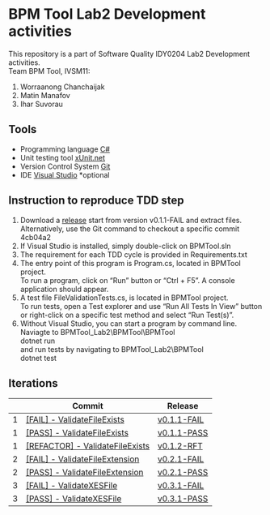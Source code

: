 # BPM Tool Lab2 Development activities

This repository is a part of Software Quality IDY0204 Lab2 Development activities.  
Team BPM Tool, IVSM11:

1. Worraanong Chanchaijak
1. Matin Manafov
1. Ihar Suvorau

## Tools

* Programming language [C#](https://docs.microsoft.com/en-us/dotnet/csharp/)
* Unit testing tool [xUnit.net](https://xunit.net/)
* Version Control System [Git](https://git-scm.com/)
* IDE [Visual Studio](https://visualstudio.microsoft.com/) *optional

## Instruction to reproduce TDD step

1. Download a [release](https://github.com/worraanong/BPMTool_Lab2/releases)  start from version v0.1.1-FAIL and extract files.  
Alternatively, use the Git command to checkout a specific commit 4cb04a2
1. If Visual Studio is installed, simply double-click on BPMTool.sln
1. The requirement for each TDD cycle is provided in Requirements.txt
1. The entry point of this program is Program.cs, located in BPMTool project.  
To run a program, click on “Run” button or “Ctrl + F5”. A console application should appear.
1. A test file FileValidationTests.cs, is located in BPMTool project.  
To run tests, open a Test explorer and use “Run All Tests In View” button or right-click on a specific test method and select “Run Test(s)”.
1. Without Visual Studio, you can start a program by command line.  
Naviagte to BPMTool_Lab2\BPMTool\BPMTool  
dotnet run  
and run tests by navigating to BPMTool_Lab2\BPMTool  
dotnet test

## Iterations

|    | Commit       | Release       |
|----| ---------    | -----------   |
|  1 | [[FAIL] - ValidateFileExists](https://github.com/worraanong/BPMTool_Lab2/commit/4cb04a2e53b388ff531cf3d66a4f481b26b670d3) | [v0.1.1-FAIL](https://github.com/worraanong/BPMTool_Lab2/releases/tag/v0.1.1-FAIL)     |
|  1 | [[PASS] - ValidateFileExists](https://github.com/worraanong/BPMTool_Lab2/commit/b6bffc39480c91e38c755d403ef3927d910b4ad0) | [v0.1.1-PASS](https://github.com/worraanong/BPMTool_Lab2/releases/tag/v0.1.1-PASS)     |
|  1 | [[REFACTOR] - ValidateFileExists](https://github.com/worraanong/BPMTool_Lab2/commit/53c7486a1a05b9ae6920bc8affa3854b8e51e71c) | [v0.1.2-RFT](https://github.com/worraanong/BPMTool_Lab2/releases/tag/v0.1.2-RFT)     |
|  2 | [[FAIL] - ValidateFileExtension](https://github.com/worraanong/BPMTool_Lab2/commit/5a93228624f84ca1a3f45a4bbf7d86f82b96e01b) | [v0.2.1-FAIL](https://github.com/worraanong/BPMTool_Lab2/releases/tag/v0.2.1-FAIL)     |
|  2 | [[PASS] - ValidateFileExtension](https://github.com/worraanong/BPMTool_Lab2/commit/54d2df8f8bffb1355ca0e36acf7b7353c7cc8887) | [v0.2.1-PASS](https://github.com/worraanong/BPMTool_Lab2/releases/tag/v0.2.1-PASS)     |
|  3 | [[FAIL] - ValidateXESFile](https://github.com/worraanong/BPMTool_Lab2/commit/f16d32bc72e80756735abc6cdfa1664ff6a33a06) | [v0.3.1-FAIL](https://github.com/worraanong/BPMTool_Lab2/releases/tag/v0.3.1-FAIL)     |
|  3 | [[PASS] - ValidateXESFile](https://github.com/worraanong/BPMTool_Lab2/commit/3346fe28a8d52f13fc73281090e686510fbf9546) | [v0.3.1-PASS](https://github.com/worraanong/BPMTool_Lab2/releases/tag/v0.3.1-PASS)     |
